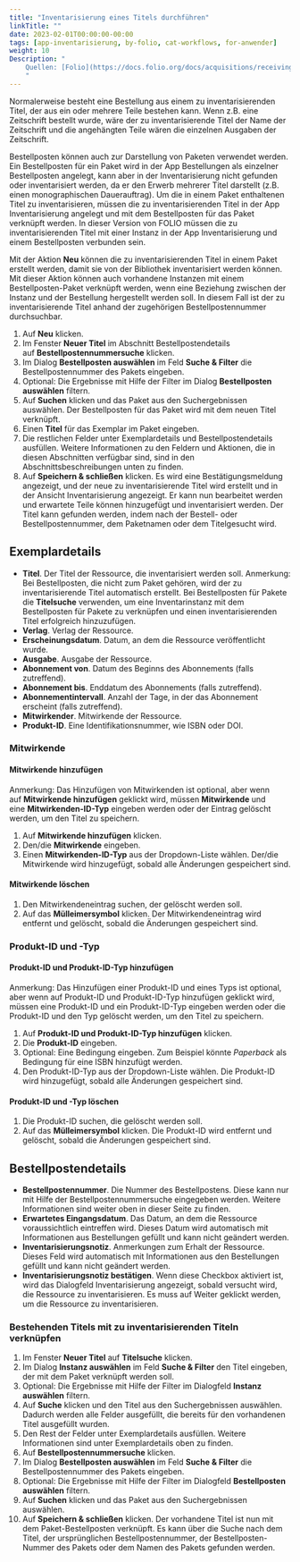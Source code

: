 ```yaml
---
title: "Inventarisierung eines Titels durchführen"
linkTitle: ""
date: 2023-02-01T00:00:00-00:00
tags: [app-inventarisierung, by-folio, cat-workflows, for-anwender]
weight: 10
Description: "
    Quellen: [Folio](https://docs.folio.org/docs/acquisitions/receiving/#creating-a-receiving-title) & [GBV](https://info.gbv.de/pages/viewpage.action?pageId=851935415)
    "
---
```


Normalerweise besteht eine Bestellung aus einem zu inventarisierenden Titel, der aus ein oder mehrere Teile bestehen kann. Wenn z.B. eine Zeitschrift bestellt wurde, wäre der zu inventarisierende Titel der Name der Zeitschrift und die angehängten Teile wären die einzelnen Ausgaben der Zeitschrift.

Bestellposten können auch zur Darstellung von Paketen verwendet werden. Ein Bestellposten für ein Paket wird in der App Bestellungen als einzelner Bestellposten angelegt, kann aber in der Inventarisierung nicht gefunden oder inventarisiert werden, da er den Erwerb mehrerer Titel darstellt (z.B. einen monographischen Dauerauftrag). Um die in einem Paket enthaltenen Titel zu inventarisieren, müssen die zu inventarisierenden Titel in der App Inventarisierung angelegt und mit dem Bestellposten für das Paket verknüpft werden. In dieser Version von FOLIO müssen die zu inventarisierenden Titel mit einer Instanz in der App Inventarisierung und einem Bestellposten verbunden sein.

Mit der Aktion **Neu** können die zu inventarisierenden Titel in einem Paket erstellt werden, damit sie von der Bibliothek inventarisiert werden können. Mit dieser Aktion können auch vorhandene Instanzen mit einem Bestellposten-Paket verknüpft werden, wenn eine Beziehung zwischen der Instanz und der Bestellung hergestellt werden soll. In diesem Fall ist der zu inventarisierende Titel anhand der zugehörigen Bestellpostennummer durchsuchbar.

1.  Auf **Neu** klicken.
2.  Im Fenster **Neuer Titel** im Abschnitt Bestellpostendetails auf **Bestellpostennummersuche** klicken.
3.  Im Dialog **Bestellposten auswählen** im Feld **Suche & Filter** die Bestellpostennummer des Pakets eingeben.
4.  Optional: Die Ergebnisse mit Hilfe der Filter im Dialog **Bestellposten auswählen** filtern.
5.  Auf **Suchen** klicken und das Paket aus den Suchergebnissen auswählen. Der Bestellposten für das Paket wird mit dem neuen Titel verknüpft.
6.  Einen **Titel** für das Exemplar im Paket eingeben.
7.  Die restlichen Felder unter Exemplardetails und Bestellpostendetails ausfüllen. Weitere Informationen zu den Feldern und Aktionen, die in diesen Abschnitten verfügbar sind, sind in den Abschnittsbeschreibungen unten zu finden.
8.  Auf **Speichern & schließen** klicken. Es wird eine Bestätigungsmeldung angezeigt, und der neue zu inventarisierende Titel wird erstellt und in der Ansicht Inventarisierung angezeigt. Er kann nun bearbeitet werden und erwartete Teile können hinzugefügt und inventarisiert werden. Der Titel kann gefunden werden, indem nach der Bestell- oder Bestellpostennummer, dem Paketnamen oder dem Titelgesucht wird.

## Exemplardetails

-   **Titel**. Der Titel der Ressource, die inventarisiert werden soll. Anmerkung: Bei Bestellposten, die nicht zum Paket gehören, wird der zu inventarisierende Titel automatisch erstellt. Bei Bestellposten für Pakete die **Titelsuche** verwenden, um eine Inventarinstanz mit dem Bestellposten für Pakete zu verknüpfen und einen inventarisierenden Titel erfolgreich hinzuzufügen.
-   **Verlag**. Verlag der Ressource.
-   **Erscheinungsdatum**. Datum, an dem die Ressource veröffentlicht wurde.
-   **Ausgabe**. Ausgabe der Ressource.
-   **Abonnement von**. Datum des Beginns des Abonnements (falls zutreffend).
-   **Abonnement bis**. Enddatum des Abonnements (falls zutreffend).
-   **Abonnementintervall**. Anzahl der Tage, in der das Abonnement erscheint (falls zutreffend).
-   **Mitwirkender**. Mitwirkende der Ressource.
-   **Produkt-ID**. Eine Identifikationsnummer, wie ISBN oder DOI.

### Mitwirkende

#### Mitwirkende hinzufügen

Anmerkung: Das Hinzufügen von Mitwirkenden ist optional, aber wenn auf **Mitwirkende hinzufügen** geklickt wird, müssen **Mitwirkende** und eine **Mitwirkenden-ID-Typ** eingeben werden oder der Eintrag gelöscht werden, um den Titel zu speichern.

1.  Auf **Mitwirkende hinzufügen** klicken.
2.  Den/die **Mitwirkende** eingeben.
3.  Einen **Mitwirkenden-ID-Typ** aus der Dropdown-Liste wählen. Der/die Mitwirkende wird hinzugefügt, sobald alle Änderungen gespeichert sind.

#### Mitwirkende löschen

1.  Den Mitwirkendeneintrag suchen, der gelöscht werden soll.
2.  Auf das **Mülleimersymbol** klicken. Der Mitwirkendeneintrag wird entfernt und gelöscht, sobald die Änderungen gespeichert sind.

### Produkt-ID und -Typ

#### Produkt-ID und Produkt-ID-Typ hinzufügen

Anmerkung: Das Hinzufügen einer Produkt-ID und eines Typs ist optional, aber wenn auf Produkt-ID und Produkt-ID-Typ hinzufügen geklickt wird, müssen eine Produkt-ID und ein Produkt-ID-Typ eingeben werden oder die Produkt-ID und den Typ gelöscht werden, um den Titel zu speichern.

1.  Auf **Produkt-ID und Produkt-ID-Typ hinzufügen** klicken.
2.  Die **Produkt-ID** eingeben.
3.  Optional: Eine Bedingung eingeben. Zum Beispiel könnte _Paperback_ als Bedingung für eine ISBN hinzufügt werden.
4.  Den Produkt-ID-Typ aus der Dropdown-Liste wählen. Die Produkt-ID wird hinzugefügt, sobald alle Änderungen gespeichert sind.

#### Produkt-ID und -Typ löschen

1.  Die Produkt-ID suchen, die gelöscht werden soll.
2.  Auf das **Mülleimersymbol** klicken. Die Produkt-ID wird entfernt und gelöscht, sobald die Änderungen gespeichert sind.

## Bestellpostendetails

-   **Bestellpostennummer**. Die Nummer des Bestellpostens. Diese kann nur mit Hilfe der Bestellpostennummersuche eingegeben werden. Weitere Informationen sind weiter oben in dieser Seite zu finden.
-   **Erwartetes Eingangsdatum**. Das Datum, an dem die Ressource voraussichtlich eintreffen wird. Dieses Datum wird automatisch mit Informationen aus Bestellungen gefüllt und kann nicht geändert werden.
-   **Inventarisierungsnotiz**. Anmerkungen zum Erhalt der Ressource. Dieses Feld wird automatisch mit Informationen aus den Bestellungen gefüllt und kann nicht geändert werden.
-   **Inventarisierungsnotiz bestätigen**. Wenn diese Checkbox aktiviert ist, wird das Dialogfeld Inventarisierung angezeigt, sobald versucht wird, die Ressource zu inventarisieren. Es muss auf Weiter geklickt werden, um die Ressource zu inventarisieren.

### Bestehenden Titels mit zu inventarisierenden Titeln verknüpfen

1.  Im Fenster **Neuer Titel** auf **Titelsuche** klicken.
2.  Im Dialog **Instanz auswählen** im Feld **Suche & Filter** den Titel eingeben, der mit dem Paket verknüpft werden soll.
3.  Optional: Die Ergebnisse mit Hilfe der Filter im Dialogfeld **Instanz auswählen** filtern.
4.  Auf **Suche** klicken und den Titel aus den Suchergebnissen auswählen. Dadurch werden alle Felder ausgefüllt, die bereits für den vorhandenen Titel ausgefüllt wurden.
5.  Den Rest der Felder unter Exemplardetails ausfüllen. Weitere Informationen sind unter Exemplardetails oben zu finden.
6.  Auf **Bestellpostennummersuche** klicken.
7.  Im Dialog **Bestellposten auswählen** im Feld **Suche & Filter** die Bestellpostennummer des Pakets eingeben.
8.  Optional: Die Ergebnisse mit Hilfe der Filter im Dialogfeld **Bestellposten auswählen** filtern.
9.  Auf **Suchen** klicken und das Paket aus den Suchergebnissen auswählen.
10.  Auf **Speichern & schließen** klicken. Der vorhandene Titel ist nun mit dem Paket-Bestellposten verknüpft. Es kann über die Suche nach dem Titel, der ursprünglichen Bestellpostennummer, der Bestellposten-Nummer des Pakets oder dem Namen des Pakets gefunden werden.
